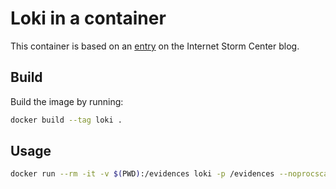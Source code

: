 # Loki in a container

This container is based on an [entry][ent] on the Internet Storm Center blog.

## Build

Build the image by running:

```bash
docker build --tag loki .
```

## Usage

```bash
docker run --rm -it -v $(PWD):/evidences loki -p /evidences --noprocscan
```

  [ent]: https://isc.sans.edu/diary/29788

